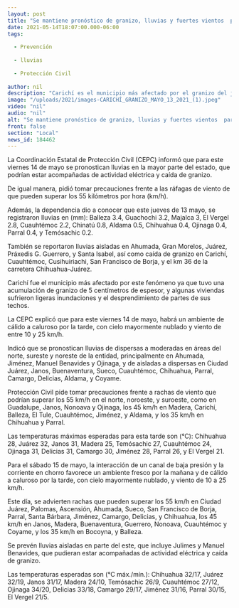 ```yaml
---
layout: post
title: "Se mantiene pronóstico de granizo, lluvias y fuertes vientos  para la mayor parte del estado"
date: 2021-05-14T18:07:00.000-06:00
tags:
  
  - Prevención
  
  - lluvias
  
  - Protección Civil
  
author: nil
description: "Carichí es el municipio más afectado por el granizo del jueves 13 con la acumulación de cinco centímetros de espesor y filtración de agua en viviendas"
image: "/uploads/2021/images-CARICHÍ_GRANIZO_MAYO_13_2021_(1).jpeg"
video: "nil"
audio: "nil"
alt: "Se mantiene pronóstico de granizo, lluvias y fuertes vientos  para la mayor parte del estado"
front: false
section: "Local"
news_id: 184462
---
```


La Coordinación Estatal de Protección Civil (CEPC) informó que para este viernes 14 de mayo se pronostican lluvias en la mayor parte del estado, que podrían estar acompañadas de actividad eléctrica y caída de granizo.

De igual manera, pidió tomar precauciones frente a las ráfagas de viento de que pueden superar los 55 kilómetros por hora (km/h).

Además, la dependencia dio a conocer que este jueves de 13 mayo, se registraron lluvias en (mm): Balleza 3.4, Guachochi 3.2, Majalca 3, El Vergel 2.8, Cuauhtémoc 2.2, Chinatú 0.8, Aldama 0.5, Chihuahua 0.4, Ojinaga 0.4, Parral 0.4, y Temósachic 0.2.

También se reportaron lluvias aisladas en Ahumada, Gran Morelos, Juárez, Práxedis G. Guerrero, y Santa Isabel, así como caída de granizo en Carichí, Cuauhtémoc, Cusihuiriachi, San Francisco de Borja, y el km 36 de la carretera Chihuahua-Juárez.

Carichí fue el municipio más afectado por este fenómeno ya que tuvo una acumulación de granizo de 5 centímetros de espesor, y algunas viviendas sufrieron ligeras inundaciones y el desprendimiento de partes de sus techos.

La CEPC explicó que para este viernes 14 de mayo, habrá un ambiente de cálido a caluroso por la tarde, con cielo mayormente nublado y viento de entre 10 y  25 km/h.

Indicó que se pronostican lluvias de dispersas a moderadas en áreas del norte, sureste y noreste de la entidad, principalmente en Ahumada, Jiménez, Manuel Benavides y Ojinaga, y de aisladas a dispersas en Ciudad Juárez, Janos, Buenaventura, Sueco, Cuauhtémoc, Chihuahua, Parral, Camargo, Delicias, Aldama, y Coyame.

Protección Civil pide tomar precauciones frente a rachas de viento que podrían superar los 55 km/h en el norte, noroeste, y suroeste, como en Guadalupe, Janos, Nonoava y Ojinaga, los 45 km/h en Madera, Carichí, Balleza, El Tule, Cuauhtémoc, Jiménez, y Aldama, y los 35 km/h en Chihuahua y Parral.

Las temperaturas máximas esperadas para esta tarde son (°C): Chihuahua 28, Juárez 32, Janos 31, Madera 25, Temósachic 27, Cuauhtémoc 24, Ojinaga 31, Delicias 31, Camargo 30, Jiménez 28, Parral 26, y El Vergel 21.

Para el sábado 15 de mayo, la interacción de un canal de baja presión y la corriente en chorro favorece un ambiente fresco por la mañana y de cálido a caluroso por la tarde, con cielo mayormente nublado, y viento de 10 a 25 km/h.

Este día, se advierten rachas que pueden superar los 55 km/h en Ciudad Juárez, Palomas, Ascensión, Ahumada, Sueco, San Francisco de Borja, Parral, Santa Bárbara, Jiménez, Camargo, Delicias, y Chihuahua, los 45 km/h en Janos, Madera, Buenaventura, Guerrero, Nonoava, Cuauhtémoc y Coyame, y los 35 km/h en Bocoyna, y Balleza.

Se prevén lluvias aisladas en parte del este, que incluye Julimes y Manuel Benavides, que pudieran estar acompañadas de actividad eléctrica y caída de granizo.

Las temperaturas esperadas son (°C máx./mín.): Chihuahua 32/17, Juárez 32/19, Janos 31/17, Madera 24/10, Temósachic 26/9, Cuauhtémoc 27/12, Ojinaga 34/20, Delicias 33/18, Camargo 29/17, Jiménez 31/16, Parral 30/15, El Vergel 21/5.